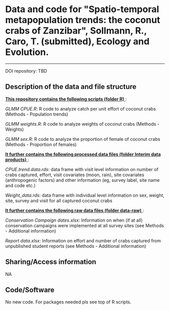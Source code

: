 # Data and code for "Spatio-temporal metapopulation trends: the coconut crabs of Zanzibar", Sollmann, R., Caro, T. (submitted), Ecology and Evolution.
--- 

DOI repository: TBD

## Description of the data and file structure

<ins> **This repository contains the following scripts (folder R)** </ins>:

*GLMM CPUE.R*: R code to analyze catch per unit effort of coconut crabs (Methods - Population trends)

*GLMM weights.R*: R code to analyze weights of coconut crabs (Methods - Weights)

*GLMM sex.R*: R code to analyze the proportion of female of coconut crabs (Methods - Proportion of females)

<ins> **It further contains the following processed data files (folder Interim data products)** </ins>:

*CPUE.trend.data.rds*: data frame with visit level information on number of crabs captured, effort, visit covariates (moon, rain), site covariates (anthropogenic factors) and other information (eg, survey label, site name and code etc.)

*Weight_data.rds*: data frame with individual level information on sex, weight, site, survey and visit for all captured coconut crabs

<ins> **It further contains the following raw data files (folder data-raw)** </ins>:

*Conservation Campaign dates.xlsx*: Information on when (if at all) conservation campaigns were implemented at all survey sites (see Methods - Additional information)

*Report data.xlsx*: Information on effort and number of crabs captured from unpublished student reports (see Methods - Additional information)


## Sharing/Access information

NA


## Code/Software

No new code. For packages needed pls see top of R scripts.
